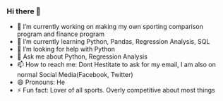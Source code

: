 ### Hi there 👋

- 🔭 I’m currently working on making my own sporting comparison program and finance program
- 🌱 I’m currently learning Python, Pandas, Regression Analysis, SQL
- 🤔 I’m looking for help with Python
- 💬 Ask me about Python, Regression Analysis
- 📫 How to reach me: Dont Hestitate to ask for my email, I am also on normal Social Media(Facebook, Twitter)
- 😄 Pronouns: He
- ⚡ Fun fact: Lover of all sports. Overly competitive about most things

